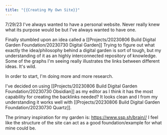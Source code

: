 ```yaml
---
title: "{{Creating My Own Site}}"
---
```


7/29/23
I've always wanted to have a personal website. Never really knew what its purpose would be but I've always wanted to have one. 

Finally stumbled upon an idea called a [[Projects/20230806 Build Digital Garden Foundation/20230730 Digital Garden]]
Trying to figure out what exactly the idea/philosophy behind a digital garden is sort of tough, but my understanding of it as an highly interconnected repository of knowledge. 
Some of the graphs I'm seeing really illustrates the links between different ideas. It's wild. 

In order to start, I'm doing more and more research. 

I've decided on using [[Projects/20230806 Build Digital Garden Foundation/20230730 Obsidian]] as my editor as I think it has the most capability for creating the backlinks needed? It looks clean and I from my understanding it works well with [[Projects/20230806 Build Digital Garden Foundation/20230730 Quartz]].

The primary inspiration for my garden is: https://www.ssp.sh/brain// 
I feel like the structure of the site can act as a good foundation/example for what mine could be.